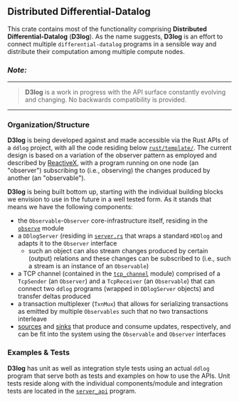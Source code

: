 Distributed Differential-Datalog
----------------------------------------
This crate contains most of the functionality comprising **Distributed
Differential-Datalog** (**D3log**). As the name suggests, **D3log** is
an effort to connect multiple `differential-datalog` programs in a
sensible way and distribute their computation among multiple compute
nodes.

### *Note:*
----------------------------------------------------------------------
> **D3log** is a work in progress with the API surface constantly
> evolving and changing. No backwards compatibility is provided.
----------------------------------------------------------------------


### Organization/Structure
**D3log** is being developed against and made accessible via the Rust
APIs of a `ddlog` project, with all the code residing below
[`rust/template/`][rust-template]. The current design is based on a
variation of the observer pattern as employed and described by
[ReactiveX][reactivex.io], with a program running on one node (an
"observer") subscribing to (i.e., observing) the changes produced by
another (an "observable").

**D3log** is being built bottom up, starting with the individual
building blocks we envision to use in the future in a well tested form.
As it stands that means we have the following components:
- the `Observable`-`Observer` core-infrastructure itself, residing in
  the [`observe`][observe] module
- a `DDlogServer` (residing in [`server.rs`][server.rs] that wraps a
  standard `HDDlog` and adapts it to the `Observer` interface
  - such an object can also stream changes produced by certain (output)
    relations and these changes can be subscribed to (i.e., such a
    stream is an instance of an `Observable`)
- a TCP channel (contained in the [`tcp_channel`][tcp_channel] module)
  comprised of a `TcpSender` (an `Observer`) and a `TcpReceiver` (an
  `Observable`) that can connect two `ddlog` programs (wrapped in
  `DDlogServer` objects) and transfer deltas produced
- a transaction multiplexer (`TxnMux`) that allows for serializing
  transactions as emitted by multiple `Observables` such that no two
  transactions interleave
- [sources][sources] and [sinks][sinks] that produce and consume
  updates, respectively, and can be fit into the system using the
  `Observable` and `Observer` interfaces

### Examples & Tests
**D3log** has unit as well as integration style tests using an actual
`ddlog` program that serve both as tests and examples on how to use the
APIs. Unit tests reside along with the individual components/module and
integration tests are located in the [`server_api`][server_api] program.


[observe]: src/observe
[reactivex.io]: http://reactivex.io/documentation/observable.html
[rust-template]: ..
[server.rs]: src/server.rs
[server_api]: ../../../test/datalog_tests/server_api
[sinks]: src/sinks
[sources]: src/sources
[tcp_channel]: src/tcp_channel
